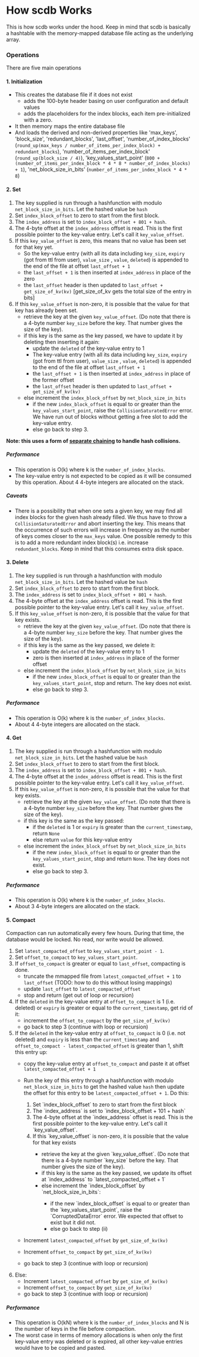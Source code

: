 # How scdb Works

This is how scdb works under the hood. Keep in mind that scdb is basically a hashtable with the memory-mapped database
file acting as the underlying array.

### Operations

There are five main operations

#### 1. Initialization

- This creates the database file if it does not exist
    - adds the 100-byte header basing on user configuration and default values
    - adds the placeholders for the index blocks, each item pre-initialized with a zero.
- It then memory maps the entire database file
- And loads the derived and non-derived properties like 'max_keys', 'block_size', 'redundant_blocks', 'last_offset',
  'number_of_index_blocks' (`round_up(max_keys / number_of_items_per_index_block) + redundant_blocks`),
  'number_of_items_per_index_block' (`round_up(block_size / 4)`),
  'key_values_start_point' (`800 + (number_of_items_per_index_block * 4 * 8 * number_of_index_blocks) + 1`),
  'net_block_size_in_bits' (`number_of_items_per_index_block * 4 * 8`)

#### 2. Set

1. The key supplied is run through a hashfunction with modulo `net_block_size_in_bits`. Let the hashed value be `hash`
2. Set `index_block_offset` to zero to start from the first block.
3. The `index_address` is set to `index_block_offset + 801 + hash`.
4. The 4-byte offset at the `index_address` offset is read. This is the first possible pointer to the key-value entry.
   Let's call it `key_value_offset`.
5. If this `key_value_offset` is zero, this means that no value has been set for that key yet.
    - So the key-value entry (with all its data including `key_size`, `expiry` (got from ttl from user), `value_size`
      , `value`, `deleted`) is appended to the end of the file at offset `last_offset + 1`
    - the `last_offset + 1` is then inserted at `index_address` in place of the zero
    - the `last_offset` header is then updated
      to `last_offset + get_size_of_kv(kv)` [get_size_of_kv gets the total size of the entry in bits]
6. If this `key_value_offset` is non-zero, it is possible that the value for that key has already been set.
    - retrieve the key at the given `key_value_offset`. (Do note that there is a 4-byte number `key_size` before the
      key. That number gives the size of the key).
    - if this key is the same as the key passed, we have to update it by deleting then inserting it again:
        - update the `deleted` of the key-value entry to 1
        - The key-value entry (with all its data including `key_size`, `expiry` (got from ttl from user), `value_size`
          , `value`, `deleted`) is appended to the end of the file at offset `last_offset + 1`
        - the `last_offset + 1` is then inserted at `index_address` in place of the former offset
        - the `last_offset` header is then updated to `last_offset + get_size_of_kv(kv)`
    - else increment the `index_block_offset` by `net_block_size_in_bits`
        - if the new `index_block_offset` is equal to or greater than the `key_values_start_point`, raise
          the `CollisionSaturatedError` error. We have run out of blocks without getting a free slot to add the
          key-value entry.
        - else go back to step 3.

__Note: this uses a form of [separate chaining](https://www.geeksforgeeks.org/hashing-set-2-separate-chaining/) to
handle hash collisions.__

##### Performance

- This operation is O(k) where k is the `number_of_index_blocks`.
- The key-value entry is not expected to be copied as it will be consumed by this operation. About 4 4-byte integers are
  allocated on the stack.

##### Caveats

- There is a possibility that when one sets a given key, we may find all index blocks for the given hash already filled.
  We thus have to throw a `CollisionSaturatedError` and abort inserting the key. This means that the occurrence of such
  errors will increase in frequency as the number of keys comes closer to the `max_keys` value.
  One possible remedy to this is to add a more redundant index block(s) i.e. increase `redundant_blocks`. Keep in mind
  that this consumes extra disk space.

#### 3. Delete

1. The key supplied is run through a hashfunction with modulo `net_block_size_in_bits`. Let the hashed value be `hash`
2. Set `index_block_offset` to zero to start from the first block.
3. The `index_address` is set to `index_block_offset + 801 + hash`.
4. The 4-byte offset at the `index_address` offset is read. This is the first possible pointer to the key-value entry.
   Let's call it `key_value_offset`.
5. If this `key_value_offset` is non-zero, it is possible that the value for that key exists.
    - retrieve the key at the given `key_value_offset`. (Do note that there is a 4-byte number `key_size` before the
      key. That number gives the size of the key).
    - if this key is the same as the key passed, we delete it:
        - update the `deleted` of the key-value entry to 1
        - zero is then inserted at `index_address` in place of the former offset
    - else increment the `index_block_offset` by `net_block_size_in_bits`
        - if the new `index_block_offset` is equal to or greater than the `key_values_start_point`, stop and return.
          The key does not exist.
        - else go back to step 3.

##### Performance

- This operation is O(k) where k is the `number_of_index_blocks`.
- About 4 4-byte integers are allocated on the stack.

#### 4. Get

1. The key supplied is run through a hashfunction with modulo `net_block_size_in_bits`. Let the hashed value be `hash`
2. Set `index_block_offset` to zero to start from the first block.
3. The `index_address` is set to `index_block_offset + 801 + hash`.
4. The 4-byte offset at the `index_address` offset is read. This is the first possible pointer to the key-value entry.
   Let's call it `key_value_offset`.
5. If this `key_value_offset` is non-zero, it is possible that the value for that key exists.
    - retrieve the key at the given `key_value_offset`. (Do note that there is a 4-byte number `key_size` before the
      key. That number gives the size of the key).
    - if this key is the same as the key passed:
        - if the `deleted` is 1 or `expiry` is greater than the `current_timestamp`, return `None`
        - else return `value` for this key-value entry
    - else increment the `index_block_offset` by `net_block_size_in_bits`
        - if the new `index_block_offset` is equal to or greater than the `key_values_start_point`, stop and
          return `None`.
          The key does not exist.
        - else go back to step 3.

##### Performance

- This operation is O(k) where k is the `number_of_index_blocks`.
- About 3 4-byte integers are allocated on the stack.

#### 5. Compact

Compaction can run automatically every few hours. During that time, the database would be locked.
No read, nor write would be allowed.

1. Set `latest_compacted_offset` to `key_values_start_point - 1`.
2. Set `offset_to_compact` to `key_values_start_point`.
3. If `offset_to_compact` is greater or equal to `last_offset`, compacting is done.
    - truncate the mmapped file from `latest_compacted_offset + 1` to `last_offset`
      (TODO: how to do this without losing mappings)
    - update `last_offset` to `latest_compacted_offset`
    - stop and return (get out of loop or recursion)
4. If the `deleted` in the key-value entry at `offset_to_compact` is 1 (i.e. deleted)
   or `expiry` is greater or equal to the `current_timestamp`, get rid of it:
    - increment the `offset_to_compact` by the `get_size_of_kv(kv)`
    - go back to step 3 (continue with loop or recursion)
5. If the `deleted` in the key-value entry at `offset_to_compact` is 0 (i.e. not deleted)
   and `expiry` is less than the `current_timestamp`
   and `offset_to_compact - latest_compacted_offset` is greater than 1, shift this entry up:
    - copy the key-value entry at `offset_to_compact` and paste it at offset `latest_compacted_offset + 1`
    - Run the key of this entry through a hashfunction with modulo `net_block_size_in_bits` to get the hashed
      value `hash`
      then update the offset for this entry to be `latest_compacted_offset + 1`. Do this:

       <ol>
           <li>Set `index_block_offset` to zero to start from the first block</li>
           <li>The `index_address` is set to `index_block_offset + 101 + hash`</li>
           <li>The 4-byte offset at the `index_address` offset is read. This is the first possible pointer to the key-value entry.
              Let's call it `key_value_offset`.</li>
           <li>If this `key_value_offset` is non-zero, it is possible that the value for that key exists</li>
               <ul>
                   <li>retrieve the key at the given `key_value_offset`. (Do note that there is a 4-byte number `key_size` before the
                         key. That number gives the size of the key).</li>
                   <li>if this key is the same as the key passed, we update its offset at `index_address` to `latest_compacted_offset + 1`</li>
                   <li>else increment the `index_block_offset` by `net_block_size_in_bits`:</li>
                       <ul>
                           <li>if the new `index_block_offset` is equal to or greater than the `key_values_start_point`, raise
                                  the `CorruptedDataError` error. We expected that offset to exist but it did not.</li>
                           <li>else go back to step (ii)</li>
                       </ul>
               </ul>
       </ol>

    - Increment `latest_compacted_offset` by `get_size_of_kv(kv)`
    - Increment `offset_to_compact` by `get_size_of_kv(kv)`
    - go back to step 3 (continue with loop or recursion)
6. Else:
    - Increment `latest_compacted_offset` by `get_size_of_kv(kv)`
    - Increment `offset_to_compact` by `get_size_of_kv(kv)`
    - go back to step 3 (continue with loop or recursion)

##### Performance

- This operation is O(kN) where k is the `number_of_index_blocks` and N is the number of keys in the file before
  compaction.
- The worst case in terms of memory allocations is when only the first key-value entry was deleted or is expired,
  all other key-value entries would have to be copied and pasted.